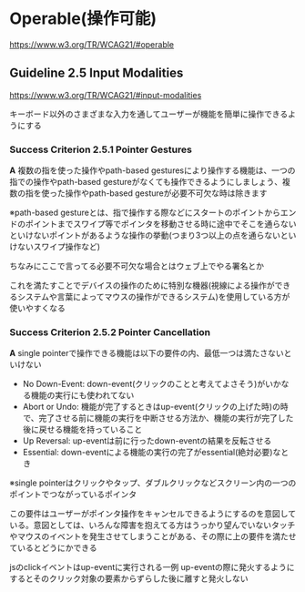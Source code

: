 # Operable(操作可能)
https://www.w3.org/TR/WCAG21/#operable

## Guideline 2.5 Input Modalities
https://www.w3.org/TR/WCAG21/#input-modalities

キーボード以外のさまざまな入力を通してユーザーが機能を簡単に操作できるようにする

### Success Criterion 2.5.1 Pointer Gestures
**A** 複数の指を使った操作やpath-based gesturesにより操作する機能は、一つの指での操作やpath-based gestureがなくても操作できるようにしましょう、複数の指を使った操作やpath-based gestureが必要不可欠な時は除きます

※path-based gestureとは、指で操作する際などにスタートのポイントからエンドのポイントまでスワイプ等でポインタを移動させる時に途中でそこを通らないといけないポイントがあるような操作の挙動(つまり3つ以上の点を通らないといけないスワイプ操作など)

ちなみにここで言ってる必要不可欠な場合とはウェブ上でやる署名とか

これを満たすことでデバイスの操作のために特別な機器(視線による操作ができるシステムや言葉によってマウスの操作ができるシステム)を使用している方が使いやすくなる

### Success Criterion 2.5.2 Pointer Cancellation
**A** single pointerで操作できる機能は以下の要件の内、最低一つは満たさないといけない
- No Down-Event: down-event(クリックのことと考えてよさそう)がいかなる機能の実行にも使われてない
- Abort or Undo: 機能が完了するときはup-event(クリックの上げた時)の時で、完了させる前に機能の実行を中断させる方法か、機能の実行が完了した後に戻せる機能を持っていること
- Up Reversal: up-eventは前に行ったdown-eventの結果を反転させる
- Essential: down-eventによる機能の実行の完了がessential(絶対必要)なとき

※single pointerはクリックやタップ、ダブルクリックなどスクリーン内の一つのポイントでつながっているポインタ

この要件はユーザーがポインタ操作をキャンセルできるようにするのを意図している。意図としては、いろんな障害を抱えてる方はうっかり望んでいないタッチやマウスのイベントを発生させてしまうことがある、その際に上の要件を満たせているとどうにかできる

jsのclickイベントはup-eventに実行される一例
up-eventの際に発火するようにするとそのクリック対象の要素からずらした後に離すと発火しない

